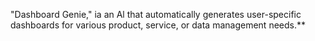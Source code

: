 "Dashboard Genie,"  ia an Al that automatically generates user-specific dashboards for various product, service, or data management needs.**
